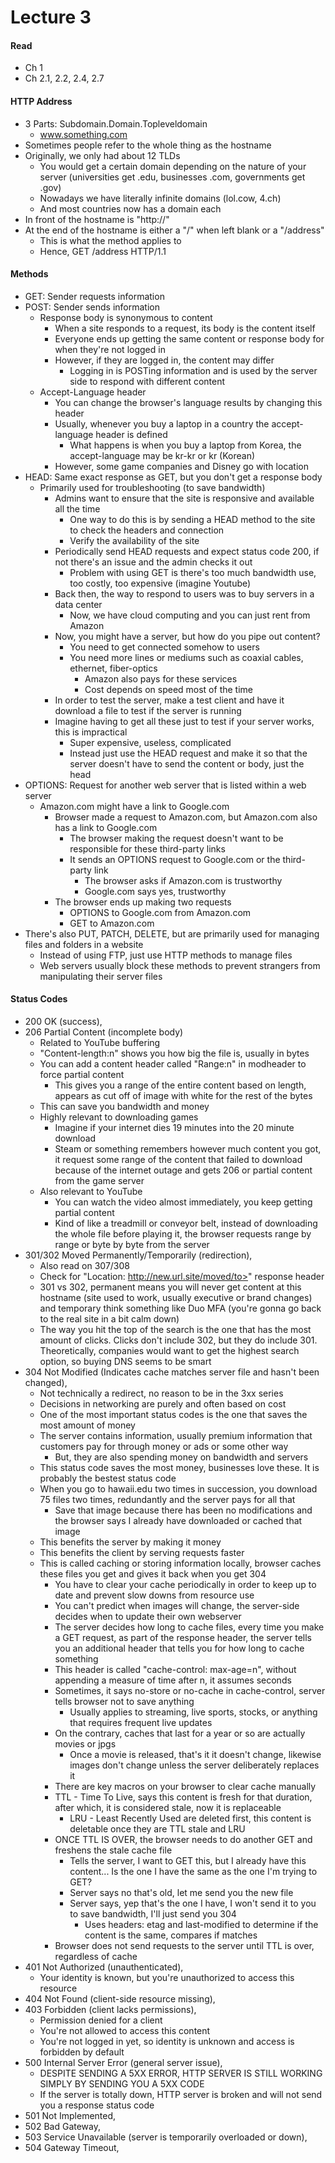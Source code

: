 # Lecture 3

#### Read
- Ch 1
- Ch 2.1, 2.2, 2.4, 2.7

#### HTTP Address
- 3 Parts: Subdomain.Domain.Topleveldomain
    - www.something.com
- Sometimes people refer to the whole thing as the hostname
- Originally, we only had about 12 TLDs
    - You would get a certain domain depending on the nature of your server (universities get .edu, businesses .com, governments get .gov)
    - Nowadays we have literally infinite domains (lol.cow, 4.ch)
    - And most countries now has a domain each
- In front of the hostname is "http://"
- At the end of the hostname is either a "/" when left blank or a "/address"
    - This is what the method applies to
    - Hence, GET /address HTTP/1.1

#### Methods
- GET: Sender requests information
- POST: Sender sends information
    - Response body is synonymous to content
      - When a site responds to a request, its body is the content itself
      - Everyone ends up getting the same content or response body for when they're not logged in
      - However, if they are logged in, the content may differ
          - Logging in is POSTing information and is used by the server side to respond with different content
  - Accept-Language header
      - You can change the browser's language results by changing this header
      - Usually, whenever you buy a laptop in a country the accept-language header is defined
          - What happens is when you buy a laptop from Korea, the accept-language may be kr-kr or kr (Korean)
      - However, some game companies and Disney go with location
- HEAD: Same exact response as GET, but you don't get a response body
    - Primarily used for troubleshooting (to save bandwidth)
        - Admins want to ensure that the site is responsive and available all the time
            - One way to do this is by sending a HEAD method to the site to check the headers and connection
            - Verify the availability of the site
        - Periodically send HEAD requests and expect status code 200, if not there's an issue and the admin checks it out
            - Problem with using GET is there's too much bandwidth use, too costly, too expensive (imagine Youtube)
        - Back then, the way to respond to users was to buy servers in a data center
            - Now, we have cloud computing and you can just rent from Amazon
        - Now, you might have a server, but how do you pipe out content?
            - You need to get connected somehow to users
            - You need more lines or mediums such as coaxial cables, ethernet, fiber-optics
                - Amazon also pays for these services
                - Cost depends on speed most of the time
        - In order to test the server, make a test client and have it download a file to test if the server is running
        - Imagine having to get all these just to test if your server works, this is impractical
            - Super expensive, useless, complicated
            - Instead just use the HEAD request and make it so that the server doesn't have to send the content or body, just the head
- OPTIONS: Request for another web server that is listed within a web server
    - Amazon.com might have a link to Google.com
        - Browser made a request to Amazon.com, but Amazon.com also has a link to Google.com
            - The browser making the request doesn't want to be responsible for these third-party links
            - It sends an OPTIONS request to Google.com or the third-party link
                - The browser asks if Amazon.com is trustworthy
                - Google.com says yes, trustworthy
        - The browser ends up making two requests
            - OPTIONS to Google.com from Amazon.com
            - GET to Amazon.com
- There's also PUT, PATCH, DELETE, but are primarily used for managing files and folders in a website
    - Instead of using FTP, just use HTTP methods to manage files
    - Web servers usually block these methods to prevent strangers from manipulating their server files

#### Status Codes
- 200 OK (success), 
- 206 Partial Content (incomplete body)
    - Related to YouTube buffering
    - "Content-length:n" shows you how big the file is, usually in bytes
    - You can add a content header called "Range:n" in modheader to force partial content
        - This gives you a range of the entire content based on length, appears as cut off of image with white for the rest of the bytes
    - This can save you bandwidth and money
    - Highly relevant to downloading games
        - Imagine if your internet dies 19 minutes into the 20 minute download
        - Steam or something remembers however much content you got, it request some range of the content that failed to download because of the internet outage and gets 206 or partial content from the game server
    - Also relevant to YouTube
        - You can watch the video almost immediately, you keep getting partial content
        - Kind of like a treadmill or conveyor belt, instead of downloading the whole file before playing it, the browser requests range by range or byte by byte from the server
- 301/302 Moved Permanently/Temporarily (redirection),
    - Also read on 307/308
    - Check for "Location: http://new.url.site/moved/to>" response header
    - 301 vs 302, permanent means you will never get content at this hostname (site used to work, usually executive or brand changes) and temporary think something like Duo MFA (you're gonna go back to the real site in a bit calm down)
    - The way you hit the top of the search is the one that has the most amount of clicks. Clicks don't include 302, but they do include 301. Theoretically, companies would want to get the highest search option, so buying DNS seems to be smart
- 304 Not Modified (Indicates cache matches server file and hasn't been changed),
    - Not technically a redirect, no reason to be in the 3xx series
    - Decisions in networking are purely and often based on cost
    - One of the most important status codes is the one that saves the most amount of money
    - The server contains information, usually premium information that customers pay for through money or ads or some other way
        - But, they are also spending money on bandwidth and servers
    - This status code saves the most money, businesses love these. It is probably the bestest status code
    - When you go to hawaii.edu two times in succession, you download 75 files two times, redundantly and the server pays for all that
        - Save that image because there has been no modifications and the browser says I already have downloaded or cached that image
    - This benefits the server by making it money
    - This benefits the client by serving requests faster
    - This is called caching or storing information locally, browser caches these files you get and gives it back when you get 304
        - You have to clear your cache periodically in order to keep up to date and prevent slow downs from resource use
        - You can't predict when images will change, the server-side decides when to update their own webserver
        - The server decides how long to cache files, every time you make a GET request, as part of the response header, the server tells you an additional header that tells you for how long to cache something
        - This header is called "cache-control: max-age=n", without appending a measure of time after n, it assumes seconds
        - Sometimes, it says no-store or no-cache in cache-control, server tells browser not to save anything
            - Usually applies to streaming, live sports, stocks, or anything that requires frequent live updates
        - On the contrary, caches that last for a year or so are actually movies or jpgs
            - Once a movie is released, that's it it doesn't change, likewise images don't change unless the server deliberately replaces it
        - There are key macros on your browser to clear cache manually
        - TTL - Time To Live, says this content is fresh for that duration, after which, it is considered stale, now it is replaceable
            - LRU - Least Recently Used are deleted first, this content is deletable once they are TTL stale and LRU
        - ONCE TTL IS OVER, the browser needs to do another GET and freshens the stale cache file
            - Tells the server, I want to GET this, but I already have this content... Is the one I have the same as the one I'm trying to GET?
            - Server says no that's old, let me send you the new file
            - Server says, yep that's the one I have, I won't send it to you to save bandwidth, I'll just send you 304
                - Uses headers: etag and last-modified to determine if the content is the same, compares if matches
        - Browser does not send requests to the server until TTL is over, regardless of cache 
- 401 Not Authorized (unauthenticated),
    - Your identity is known, but you're unauthorized to access this resource
- 404 Not Found (client-side resource missing),
- 403 Forbidden (client lacks permissions),
    - Permission denied for a client
    - You're not allowed to access this content
    - You're not logged in yet, so identity is unknown and access is forbidden by default
- 500 Internal Server Error (general server issue),
    - DESPITE SENDING A 5XX ERROR, HTTP SERVER IS STILL WORKING SIMPLY BY SENDING YOU A 5XX CODE
    - If the server is totally down, HTTP server is broken and will not send you a response status code
- 501 Not Implemented,
- 502 Bad Gateway, 
- 503 Service Unavailable (server is temporarily overloaded or down),
- 504 Gateway Timeout,